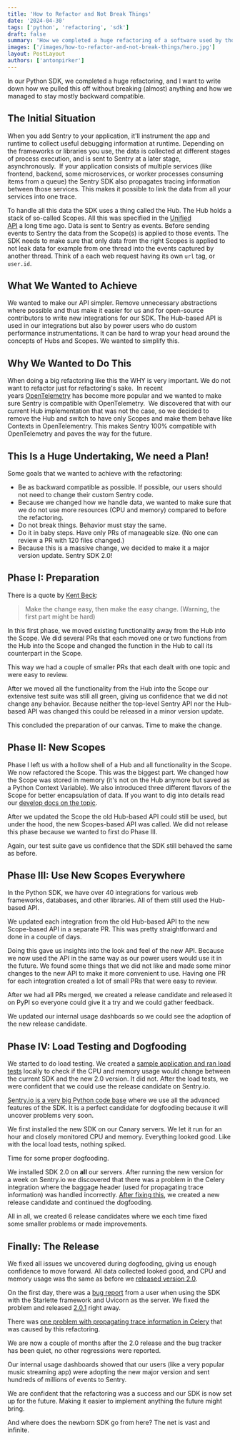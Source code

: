 ```yaml
---
title: 'How to Refactor and Not Break Things'
date: '2024-04-30'
tags: ['python', 'refactoring', 'sdk']
draft: false
summary: 'How we completed a huge refactoring of a software used by thousands of developers without breaking things.'
images: ['/images/how-to-refactor-and-not-break-things/hero.jpg']
layout: PostLayout
authors: ['antonpirker']
---
```


In our Python SDK, we completed a huge refactoring, and I want to write down how we pulled this off without breaking (almost) anything and how we managed to stay mostly backward compatible.

## The Initial Situation

When you add Sentry to your application, it'll instrument the app and runtime to collect useful debugging information at runtime. Depending on the frameworks or libraries you use, the data is collected at different stages of process execution, and is sent to Sentry at a later stage, asynchronously. 
If your application consists of multiple services (like frontend, backend, some microservices, or worker processes consuming items from a queue) the Sentry SDK also propagates tracing information between those services. This makes it possible to link the data from all your services into one trace.

To handle all this data the SDK uses a thing called the Hub. The Hub holds a stack of so-called Scopes. All this was specified in the [Unified API](https://develop.sentry.dev/sdk/unified-api/) a long time ago. Data is sent to Sentry as events. Before sending events to Sentry the data from the Scope(s) is applied to those events. The SDK needs to make sure that only data from the right Scopes is applied to not leak data for example from one thread into the events captured by another thread. Think of a each web request having its own `url` tag, or `user.id`.

## What We Wanted to Achieve

We wanted to make our API simpler. Remove unnecessary abstractions where possible and thus make it easier for us and for open-source contributors to write new integrations for our SDK. The Hub-based API is used in our integrations but also by power users who do custom performance instrumentations. It can be hard to wrap your head around the concepts of Hubs and Scopes. We wanted to simplify this.

## Why We Wanted to Do This

When doing a big refactoring like this the WHY is very important. We do not want to refactor just for refactoring's sake. 
In recent years [OpenTelemetry](https://opentelemetry.io/) has become more popular and we wanted to make sure Sentry is compatible with OpenTelemetry. 
We discovered that with our current Hub implementation that was not the case, so we decided to remove the Hub and switch to have only Scopes and make them behave like Contexts in OpenTelementry. This makes Sentry 100% compatible with OpenTelemetry and paves the way for the future.

## This Is a Huge Undertaking, We need a Plan!

Some goals that we wanted to achieve with the refactoring:

- Be as backward compatible as possible. If possible, our users should not need to change their custom Sentry code.
- Because we changed how we handle data, we wanted to make sure that we do not use more resources (CPU and memory) compared to before the refactoring.
- Do not break things. Behavior must stay the same.
- Do it in baby steps. Have only PRs of manageable size. (No one can review a PR with 120 files changed.)
- Because this is a massive change, we decided to make it a major version update. Sentry SDK 2.0!

## Phase I: Preparation

There is a quote by [Kent Beck](https://twitter.com/kentbeck/status/250733358307500032):

> Make the change easy, then make the easy change. (Warning, the first part might be hard)

In this first phase, we moved existing functionality away from the Hub into the Scope. We did several PRs that each moved one or two functions from the Hub into the Scope and changed the function in the Hub to call its counterpart in the Scope.

This way we had a couple of smaller PRs that each dealt with one topic and were easy to review.

After we moved all the functionality from the Hub into the Scope our extensive test suite was still all green, giving us confidence that we did not change any behavior. Because neither the top-level Sentry API nor the Hub-based API was changed this could be released in a minor version update.

This concluded the preparation of our canvas. Time to make the change.

## Phase II: New Scopes

Phase I left us with a hollow shell of a Hub and all functionality in the Scope. We now refactored the Scope. This was the biggest part. We changed how the Scope was stored in memory (it's not on the Hub anymore but saved as a Python Context Variable). We also introduced three different flavors of the Scope for better encapsulation of data. If you want to dig into details read our [develop docs on the topic](https://develop.sentry.dev/sdk/hub_and_scope_refactoring/).

After we updated the Scope the old Hub-based API could still be used, but under the hood, the new Scopes-based API was called. We did not release this phase because we wanted to first do Phase III.

Again, our test suite gave us confidence that the SDK still behaved the same as before.

## Phase III: Use New Scopes Everywhere

In the Python SDK, we have over 40 integrations for various web frameworks, databases, and other libraries. All of them still used the Hub-based API.

We updated each integration from the old Hub-based API to the new Scope-based API in a separate PR. This was pretty straightforward and done in a couple of days.

Doing this gave us insights into the look and feel of the new API. Because we now used the API in the same way as our power users would use it in the future. We found some things that we did not like and made some minor changes to the new API to make it more convenient to use. Having one PR for each integration created a lot of small PRs that were easy to review.

After we had all PRs merged, we created a release candidate and released it on PyPI so everyone could give it a try and we could gather feedback.

We updated our internal usage dashboards so we could see the adoption of the new release candidate.

## Phase IV: Load Testing and Dogfooding

We started to do load testing. We created a [sample application and ran load tests](https://github.com/getsentry/demo-flask-load-test) locally to check if the CPU and memory usage would change between the current SDK and the new 2.0 version. It did not. After the load tests, we were confident that we could use the release candidate on Sentry.io.

[Sentry.io is a very big Python code base](https://github.com/getsentry/sentry) where we use all the advanced features of the SDK. It is a perfect candidate for dogfooding because it will uncover problems very soon.

We first installed the new SDK on our Canary servers. We let it run for an hour and closely monitored CPU and memory. Everything looked good. Like with the local load tests, nothing spiked.

Time for some proper dogfooding.

We installed SDK 2.0 on **all** our servers. After running the new version for a week on Sentry.io we discovered that there was a problem in the Celery integration where the baggage header (used for propagating trace information) was handled incorrectly. [After fixing this](https://github.com/getsentry/sentry-python/pull/2993), we created a new release candidate and continued the dogfooding.

All in all, we created 6 release candidates where we each time fixed some smaller problems or made improvements.

## Finally: The Release

We fixed all issues we uncovered during dogfooding, giving us enough confidence to move forward. All data collected looked good, and CPU and memory usage was the same as before we [released version 2.0](https://github.com/getsentry/sentry-python/releases/tag/2.0.0).

On the first day, there was a [bug report](https://github.com/getsentry/sentry-python/issues/3021) from a user when using the SDK with the Starlette framework and Uvicorn as the server. We fixed the problem and released [2.0.1](https://github.com/getsentry/sentry-python/releases/tag/2.0.1) right away.

There was [one problem with propagating trace information in Celery](https://github.com/getsentry/sentry-python/issues/3068) that was caused by this refactoring.

We are now a couple of months after the 2.0 release and the bug tracker has been quiet, no other regressions were reported.

Our internal usage dashboards showed that our users (like a very popular music streaming app) were adopting the new major version and sent hundreds of millions of events to Sentry.

We are confident that the refactoring was a success and our SDK is now set up for the future. Making it easier to implement anything the future might bring.

And where does the newborn SDK go from here? The net is vast and infinite.
